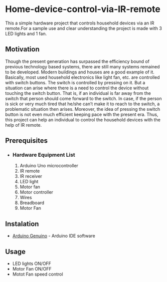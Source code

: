 # Home-device-control-via-IR-remote

This a simple hardware project that controls household devices via an IR remote.For a sample use and clear understanding the project is made with 3 LED lights and 1 fan.

 ## Motivation
Though the present generation has surpassed the efficiency bound of previous technology based systems, there are still many systems remained to be developed. Modern buildings and houses are a good example of it. Basically, most used household electronics like light fan, etc. are controlled with switch buttons. The switch is controlled by pressing on it. But a situation can arise where there is a need to control the device without touching the switch button. That is, if an individual is far away from the switch that person should come forward to the switch. In case, if the person is sick or very much tired that he/she can’t make it to reach to the switch, a problematic situation then arises. Moreover, the idea of pressing the switch button is not even much efficient keeping pace with the present era. Thus, this project can help an individual to control the household devices with the help of IR remote.  

 ## Prerequisites
 
* ### Hardware Equipment List

  1.	Arduino Uno microcontroller
  2.	IR remote
  3.	IR receiver 
  4.	LED light
  5.	Motor fan
  6.	Motor controller
  7.	Wires
  8.	Breadboard 
  9.	Motor Fan


## Instalation

* [Arduino Genuino](https://www.arduino.cc/en/main/software) - Arduino IDE software 

## Usage

* LED lights ON/OFF
* Motor Fan ON/OFF
* Motot Fan speed control
